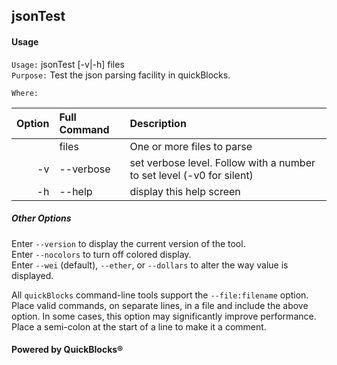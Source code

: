 ## jsonTest


#### Usage

`Usage:`    jsonTest [-v|-h] files  
`Purpose:`  Test the json parsing facility in quickBlocks.
             
`Where:`  

| Option | Full Command | Description |
| -------: | :------- | :------- |
|  | files | One or more files to parse |
| -v | --verbose | set verbose level. Follow with a number to set level (-v0 for silent) |
| -h | --help | display this help screen |

##### Other Options

Enter `--version` to display the current version of the tool.  
Enter `--nocolors` to turn off colored display.  
Enter `--wei` (default), `--ether`, or `--dollars` to alter the way value is displayed.  

All `quickBlocks` command-line tools support the `--file:filename` option. Place valid commands, on separate lines, in a file and include the above option. In some cases, this option may significantly improve performance. Place a semi-colon at the start of a line to make it a comment.

#### Powered by QuickBlocks&reg;
